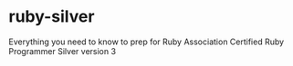 # ruby-silver
Everything you need to know to prep for Ruby Association Certified Ruby Programmer Silver version 3

